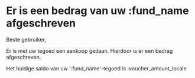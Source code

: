 # Er is een bedrag van uw :fund_name afgeschreven

Beste gebruiker,

Er is met uw tegoed een aankoop gedaan. Hierdoor is er een bedrag afgeschreven.
&nbsp;

Het huidige saldo van uw ':fund_name'-tegoed is :voucher_amount_locale